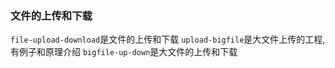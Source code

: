 ### 文件的上传和下载
`file-upload-download`是文件的上传和下载
`upload-bigfile`是大文件上传的工程, 有例子和原理介绍
`bigfile-up-down`是大文件的上传和下载


